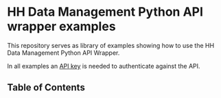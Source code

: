 # HH Data Management Python API wrapper examples

This repository serves as library of examples showing how to use the HH Data Management Python API Wrapper.

In all examples an [API key](https://help.hh-dm.com/extensibility/api/#authentication) is needed to authenticate against the API.

## Table of Contents
